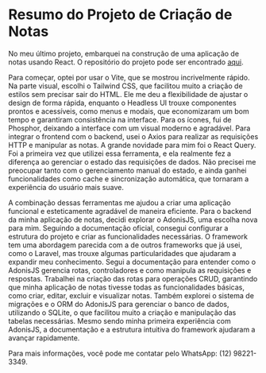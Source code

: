 # Resumo do Projeto de Criação de Notas

No meu último projeto, embarquei na construção de uma aplicação de notas usando React. O repositório do projeto pode ser encontrado [aqui](https://github.com/EstherMarioto/desafio_corelab).

Para começar, optei por usar o Vite, que se mostrou incrivelmente rápido.
Na parte visual, escolhi o Tailwind CSS, que facilitou muito a criação de estilos sem precisar sair do HTML. Ele me deu a flexibilidade de ajustar o design de forma rápida, enquanto o Headless UI trouxe componentes prontos e acessíveis, como menus e modais,
que economizaram um bom tempo e garantiram consistência na interface. Para os ícones, fui de Phosphor, deixando a interface com um visual moderno e agradável.
Para integrar o frontend com o backend, usei o Axios para realizar as requisições HTTP e manipular as notas. A grande novidade para mim foi o React Query. 
Foi a primeira vez que utilizei essa ferramenta, e ela realmente fez a diferença ao gerenciar o estado das requisições de dados. Não precisei me preocupar tanto com o gerenciamento manual do estado, e ainda ganhei funcionalidades como cache e sincronização automática,
que tornaram a experiência do usuário mais suave.

A combinação dessas ferramentas me ajudou a criar uma aplicação funcional e esteticamente agradável de maneira eficiente.
Para o backend da minha aplicação de notas, decidi explorar o AdonisJS, uma escolha nova para mim. Seguindo a documentação oficial, consegui configurar a estrutura do projeto e criar as funcionalidades necessárias.
O framework tem uma abordagem parecida com a de outros frameworks que já usei, como o Laravel, mas trouxe algumas particularidades que ajudaram a expandir meu conhecimento.
Segui a documentação para entender como o AdonisJS gerencia rotas, controladores e como manipula as requisições e respostas. Trabalhei na criação das rotas para operações CRUD, garantindo que minha aplicação de notas tivesse todas as funcionalidades básicas,
como criar, editar, excluir e visualizar notas. Também explorei o sistema de migrações e o ORM do AdonisJS para gerenciar o banco de dados, utilizando o SQLite, o que facilitou muito a criação e manipulação das tabelas necessárias.
Mesmo sendo minha primeira experiência com AdonisJS, a documentação e a estrutura intuitiva do framework ajudaram a avançar rapidamente.

Para mais informações, você pode me contatar pelo WhatsApp: (12) 98221-3349.
